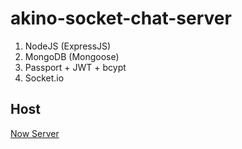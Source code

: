 # akino-socket-chat-server

1. NodeJS (ExpressJS)
2. MongoDB (Mongoose)
3. Passport + JWT + bcypt
4. Socket.io

## Host

[Now Server](https://akino-socket-chat-server.now.sh/)